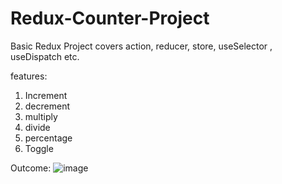 # Redux-Counter-Project
Basic Redux Project covers action, reducer, store, useSelector , useDispatch etc.

features:
1. Increment
2. decrement
3. multiply
4. divide
5. percentage
6. Toggle

Outcome:
![image](https://user-images.githubusercontent.com/15225177/213663554-3312e072-7120-4dc9-8cf9-ab314cc245d3.png)
